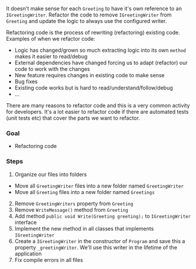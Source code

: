 It doesn't make sense for each `Greeting` to have it's own reference to an `IGreetingWriter`. Refactor the code to remove `IGreetingWriter` from `Greeting` and update the logic to always use the configured writer.

Refactoring code is the process of rewriting (refactoring) existing code. Examples of when we refactor code:
* Logic has changed/grown so much extracting logic into its own `method` makes it easier to read/debug
* External dependencies have changed forcing us to adapt (refactor) our code to work with the changes
* New feature requires changes in existing code to make sense
* Bug fixes
* Existing code works but is hard to read/understand/follow/debug
* ...

There are many reasons to refactor code and this is a very common activity for developers. It's a lot easier to refactor code if there are automated tests (unit tests etc) that cover the parts we want to refactor.

### Goal
- Refactoring code

### Steps
1. Organize our files into folders
  - Move all `GreetingWriter` files into a new folder named `GreetingWriter`
  - Move all `Greeting` files into a new folder named `Greetings`
2. Remove `GreetingWriters` property from `Greeting`
3. Remove `WriteMessage()` method from `Greeting`
4. Add method `public void Write(Greeting greeting);` to `IGreetingWriter` interface
5. Implement the new method in all classes that implements `IGreetingWriter`
6. Create a `IGreetingWriter` in the constructor of `Program` and save this a property `_greetingWriter`. We'll use this writer in the lifetime of the application
7. Fix compile errors in all files
